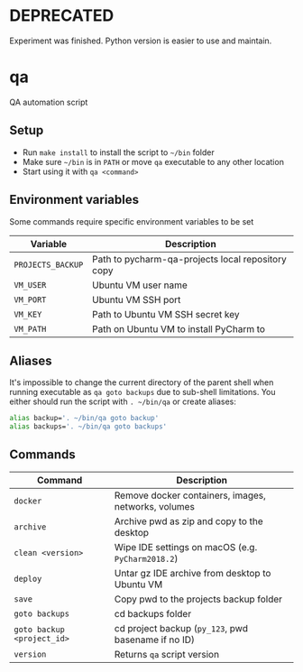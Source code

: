 # DEPRECATED

Experiment was finished. Python version is easier to use and maintain.

# qa

QA automation script

## Setup

- Run `make install` to install the script to `~/bin` folder
- Make sure `~/bin` is in `PATH` or move `qa` executable to any other location
- Start using it with `qa <command>`

## Environment variables

Some commands require specific environment variables to be set

Variable          | Description
------------------|--------------------------------------------------
`PROJECTS_BACKUP` | Path to pycharm-qa-projects local repository copy
`VM_USER`         | Ubuntu VM user name
`VM_PORT`         | Ubuntu VM SSH port
`VM_KEY`          | Path to Ubuntu VM SSH secret key
`VM_PATH`         | Path on Ubuntu VM to install PyCharm to

## Aliases

It's impossible to change the current directory of the parent shell when running
executable as `qa goto backups` due to sub-shell limitations. You either should
run the script with `. ~/bin/qa` or create aliases:

```bash
alias backup='. ~/bin/qa goto backup'
alias backups='. ~/bin/qa goto backups'
```

## Commands

Command                    | Description
---------------------------|----------------------------------------------------
`docker`                   | Remove docker containers, images, networks, volumes
`archive`                  | Archive pwd as zip and copy to the desktop
`clean <version>`          | Wipe IDE settings on macOS (e.g. `PyCharm2018.2`)
`deploy`                   | Untar gz IDE archive from desktop to Ubuntu VM
`save`                     | Copy pwd to the projects backup folder
`goto backups`             | cd backups folder
`goto backup <project_id>` | cd project backup (`py_123`, pwd basename if no ID)
`version`                  | Returns `qa` script version
